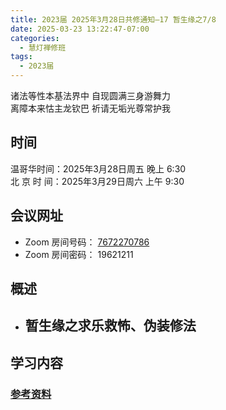 ```yaml
---
title: 2023届 2025年3月28日共修通知—17 暂生缘之7/8
date: 2025-03-23 13:22:47-07:00
categories:
  - 慧灯禅修班
tags:
  - 2023届
---
```

诸法等性本基法界中 自现圆满三身游舞力\
离障本来怙主龙钦巴 祈请无垢光尊常护我

## 时间

温哥华时间：2025年3月28日周五 晚上 6:30\
北 京 时 间：2025年3月29日周六 上午 9:30

## 会议网址

* Zoom 房间号码： [7672270786](https://us02web.zoom.us/j/7672270786?pwd=bjRzNVpOT0g1cWF3WWVqVE1PZzlWZz09)
* Zoom 房间密码： 19621211

## 概述

* ## 暂生缘之求乐救怖、伪装修法

## 学习内容[](https://s3.ap-northeast-1.wasabisys.com/hdcx/hdv/f/up/%E6%A2%A6%E5%B9%BB%E4%B8%96%E7%95%8C.md.pdf)[](https://www.huidengvan.com/f/up/%E8%AF%AD%E5%8A%A0%E6%8C%81%E7%9A%84%E4%BF%AE%E6%B3%952022.pdf)[](https://www.huidengchanxiu.net/books/b2/2-15)[](https://s3.ap-northeast-1.wasabisys.com/hdcx/hdv/f/up/%E4%BD%9B%E6%95%99%E7%9A%84%E4%B8%96%E7%95%8C%E8%A7%82.md.pdf)

### [参考资料](https://www.huidengchanxiu.net/4jx/1xm/17)